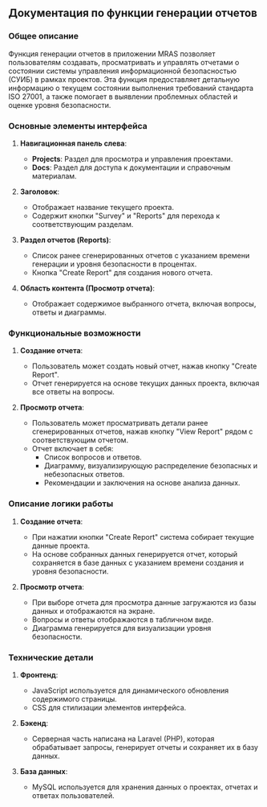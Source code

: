 ## Документация по функции генерации отчетов

### Общее описание

Функция генерации отчетов в приложении MRAS позволяет пользователям создавать, просматривать и управлять отчетами о состоянии системы управления информационной безопасностью (СУИБ) в рамках проектов. Эта функция предоставляет детальную информацию о текущем состоянии выполнения требований стандарта ISO 27001, а также помогает в выявлении проблемных областей и оценке уровня безопасности.

### Основные элементы интерфейса

1.  **Навигационная панель слева**:
    
    -   **Projects**: Раздел для просмотра и управления проектами.
    -   **Docs**: Раздел для доступа к документации и справочным материалам.
2.  **Заголовок**:
    
    -   Отображает название текущего проекта.
    -   Содержит кнопки "Survey" и "Reports" для перехода к соответствующим разделам.
3.  **Раздел отчетов (Reports)**:
    
    -   Список ранее сгенерированных отчетов с указанием времени генерации и уровня безопасности в процентах.
    -   Кнопка "Create Report" для создания нового отчета.
4.  **Область контента (Просмотр отчета)**:
    
    -   Отображает содержимое выбранного отчета, включая вопросы, ответы и диаграммы.

### Функциональные возможности

1.  **Создание отчета**:
    
    -   Пользователь может создать новый отчет, нажав кнопку "Create Report".
    -   Отчет генерируется на основе текущих данных проекта, включая все ответы на вопросы.
2.  **Просмотр отчета**:
    
    -   Пользователь может просматривать детали ранее сгенерированных отчетов, нажав кнопку "View Report" рядом с соответствующим отчетом.
    -   Отчет включает в себя:
        -   Список вопросов и ответов.
        -   Диаграмму, визуализирующую распределение безопасных и небезопасных ответов.
        -   Рекомендации и заключения на основе анализа данных.

### Описание логики работы

1.  **Создание отчета**:
    
    -   При нажатии кнопки "Create Report" система собирает текущие данные проекта.
    -   На основе собранных данных генерируется отчет, который сохраняется в базе данных с указанием времени создания и уровня безопасности.
2.  **Просмотр отчета**:
    
    -   При выборе отчета для просмотра данные загружаются из базы данных и отображаются на экране.
    -   Вопросы и ответы отображаются в табличном виде.
    -   Диаграмма генерируется для визуализации уровня безопасности.

### Технические детали

1.  **Фронтенд**:
    
    -   JavaScript  используется для динамического обновления содержимого страницы.
    -   CSS для стилизации элементов интерфейса.
2.  **Бэкенд**:
    
    -   Серверная часть написана на Laravel (PHP), которая обрабатывает запросы, генерирует отчеты и сохраняет их в базу данных.
3.  **База данных**:
    
    -   MySQL используется для хранения данных о проектах, отчетах и ответах пользователей.
